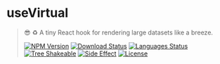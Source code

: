 # useVirtual

<!-- prettier-ignore -->
> 😎 ♻️ A tiny React hook for rendering large datasets like a breeze.
>
> [![NPM Version][npm-image]][npm-url]
> [![Download Status][download-image]][npm-url]
> [![Languages Status][languages-image]][github-url]
> [![Tree Shakeable][tree-shakeable-image]][bundle-phobia-url]
> [![Side Effect][side-effect-image]][bundle-phobia-url]
> [![License][license-image]][license-url]

[npm-image]: https://img.shields.io/npm/v/@nuintun/@nuintun/use-virtual?style=flat-square
[npm-url]: https://www.npmjs.org/package/@nuintun/@nuintun/use-virtual
[download-image]: https://img.shields.io/npm/dm/@nuintun/@nuintun/use-virtual?style=flat-square
[languages-image]: https://img.shields.io/github/languages/top/nuintun/@nuintun/use-virtual?style=flat-square
[github-url]: https://github.com/nuintun/@nuintun/use-virtual
[tree-shakeable-image]: https://img.shields.io/badge/tree--shakeable-true-brightgreen?style=flat-square
[side-effect-image]: https://img.shields.io/badge/side--effect-free-brightgreen?style=flat-square
[bundle-phobia-url]: https://bundlephobia.com/result?p=@nuintun/@nuintun/use-virtual
[license-image]: https://img.shields.io/github/license/nuintun/@nuintun/use-virtual?style=flat-square
[license-url]: https://github.com/nuintun/@nuintun/use-virtual/blob/main/LICENSE
